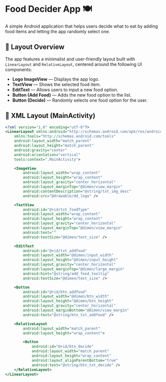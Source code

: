 # Food Decider App 🍽️

A simple Android application that helps users decide what to eat by adding food items and letting the app randomly select one.

## 📱 Layout Overview

The app features a minimalist and user-friendly layout built with `LinearLayout` and `RelativeLayout`, centered around the following UI components:

- **Logo ImageView** — Displays the app logo.
- **TextView** — Shows the selected food item.
- **EditText** — Allows users to input a new food option.
- **Button (Add Food)** — Adds the new food option to the list.
- **Button (Decide)** — Randomly selects one food option for the user.

## 🧩 XML Layout (MainActivity)

```xml
<?xml version="1.0" encoding="utf-8"?>
<LinearLayout xmlns:android="http://schemas.android.com/apk/res/android"
    xmlns:tools="http://schemas.android.com/tools"
    android:layout_width="match_parent"
    android:layout_height="match_parent"
    android:gravity="center"
    android:orientation="vertical"
    tools:context=".MainActivity">

    <ImageView
        android:layout_width="wrap_content"
        android:layout_height="wrap_content"
        android:layout_gravity="center_horizontal"
        android:layout_marginTop="@dimen/view_margin"
        android:contentDescription="@string/txt_img_desc"
        android:src="@drawable/dd_logo" />

    <TextView
        android:id="@+id/txt_foodType"
        android:layout_width="wrap_content"
        android:layout_height="wrap_content"
        android:layout_gravity="center_horizontal"
        android:layout_marginTop="@dimen/view_margin"
        android:text=""
        android:textSize="@dimen/text_size" />

    <EditText
        android:id="@+id/txt_addfood"
        android:layout_width="@dimen/input_width"
        android:layout_height="@dimen/input_height"
        android:layout_gravity="center_horizontal"
        android:layout_marginTop="@dimen/large_margin"
        android:hint="@string/add_food_tooltip"
        android:textSize="@dimen/text_size" />

    <Button
        android:id="@+id/btn_addfood"
        android:layout_width="@dimen/btn_width"
        android:layout_height="@dimen/btn_height"
        android:layout_gravity="center_horizontal"
        android:layout_marginBottom="@dimen/view_margin"
        android:text="@string/btn_txt_addfood" />

    <RelativeLayout
        android:layout_width="match_parent"
        android:layout_height="wrap_content">

        <Button
            android:id="@+id/btn_decide"
            android:layout_width="match_parent"
            android:layout_height="wrap_content"
            android:layout_alignParentBottom="true"
            android:text="@string/btn_txt_decide" />
    </RelativeLayout>
</LinearLayout>
